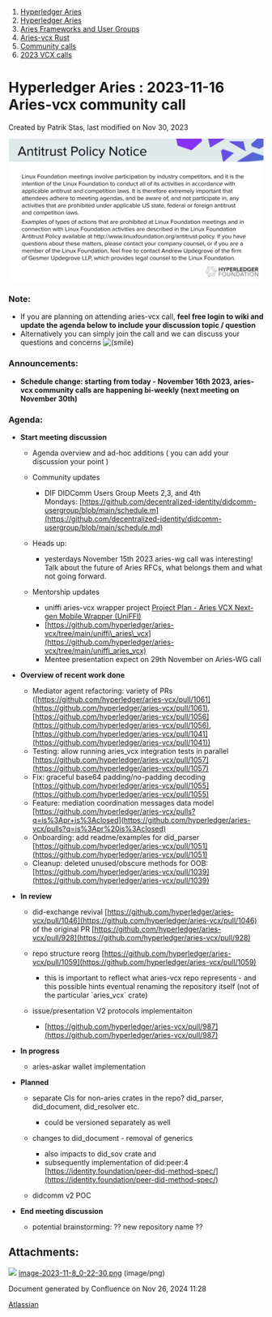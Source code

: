 1. [Hyperledger Aries](index.html)
2. [Hyperledger Aries](Hyperledger-Aries_18481154.html)
3. [Aries Frameworks and User Groups](Aries-Frameworks-and-User-Groups_18481290.html)
4. [Aries-vcx Rust](Aries-vcx-Rust_18499431.html)
5. [Community calls](Community-calls_18499459.html)
6. [2023 VCX calls](2023-VCX-calls_18517247.html)

# Hyperledger Aries : 2023-11-16 Aries-vcx community call

Created by Patrik Stas, last modified on Nov 30, 2023

![](attachments/18508787/18518881.png?height=250)

### **Note:**

- If you are planning on attending aries-vcx call, **feel free login to wiki and update the agenda below to include your discussion topic / question**
- Alternatively you can simply join the call and we can discuss your questions and concerns ![(smile)](images/icons/emoticons/smile.png)

### **Announcements:**

- **Schedule change: starting from today - November 16th 2023, aries-vcx community calls are happening bi-weekly (next meeting on November 30th)**

### **Agenda:**

- **Start meeting discussion**
  
  - Agenda overview and ad-hoc additions ( you can add your discussion your point )
  - Community updates
    
    - DIF DIDComm Users Group Meets 2,3, and 4th Mondays: [https://github.com/decentralized-identity/didcomm-usergroup/blob/main/schedule.m](https://github.com/decentralized-identity/didcomm-usergroup/blob/main/schedule.md)
  - Heads up: 
    
    - yesterdays November 15th 2023 aries-wg call was interesting! Talk about the future of Aries RFCs, what belongs them and what not going forward.
  - Mentorship updates
    
    - uniffi aries-vcx wrapper project [Project Plan - Aries VCX Next-gen Mobile Wrapper (UniFFI)](https://lf-hyperledger.atlassian.net/wiki/pages/viewpage.action?pageId=21960060)
    - [https://github.com/hyperledger/aries-vcx/tree/main/uniffi\_aries\_vcx](https://github.com/hyperledger/aries-vcx/tree/main/uniffi_aries_vcx)
    - Mentee presentation expect on 29th November on Aries-WG call
- **Overview of recent work done**
  
  - Mediator agent refactoring: variety of PRs ([https://github.com/hyperledger/aries-vcx/pull/1061](https://github.com/hyperledger/aries-vcx/pull/1061), [https://github.com/hyperledger/aries-vcx/pull/1056](https://github.com/hyperledger/aries-vcx/pull/1056), [https://github.com/hyperledger/aries-vcx/pull/1041](https://github.com/hyperledger/aries-vcx/pull/1041))
  - Testing: allow running aries\_vcx integration tests in parallel [https://github.com/hyperledger/aries-vcx/pull/1057](https://github.com/hyperledger/aries-vcx/pull/1057)
  - Fix: graceful base64 padding/no-padding decoding [https://github.com/hyperledger/aries-vcx/pull/1055](https://github.com/hyperledger/aries-vcx/pull/1055)
  - Feature: mediation coordination messages data model [https://github.com/hyperledger/aries-vcx/pulls?q=is%3Apr+is%3Aclosed](https://github.com/hyperledger/aries-vcx/pulls?q=is%3Apr%20is%3Aclosed)
  - Onboarding: add readme/examples for did\_parser [https://github.com/hyperledger/aries-vcx/pull/1051](https://github.com/hyperledger/aries-vcx/pull/1051)
  - Cleanup: deleted unused/obscure methods for OOB: [https://github.com/hyperledger/aries-vcx/pull/1039](https://github.com/hyperledger/aries-vcx/pull/1039)
- **In review**
  
  - did-exchange revival [https://github.com/hyperledger/aries-vcx/pull/1046](https://github.com/hyperledger/aries-vcx/pull/1046) of the original PR [https://github.com/hyperledger/aries-vcx/pull/928](https://github.com/hyperledger/aries-vcx/pull/928)
  - repo structure reorg [https://github.com/hyperledger/aries-vcx/pull/1059](https://github.com/hyperledger/aries-vcx/pull/1059)
    
    - this is important to reflect what aries-vcx repo represents - and this possible hints eventual renaming the repository itself (not of the particular \`aries\_vcx\` crate)
  - issue/presentation V2 protocols implementaiton
    
    - [https://github.com/hyperledger/aries-vcx/pull/987](https://github.com/hyperledger/aries-vcx/pull/987)
- **In progress**
  
  - aries-askar wallet implementation
- **Planned**
  
  - separate CIs for non-aries crates in the repo? did\_parser, did\_document, did\_resolver etc.
    
    - could be versioned separately as well
  - changes to did\_document - removal of generics
    
    - also impacts to did\_sov crate and
    - subsequently implementation of did:peer:4 [https://identity.foundation/peer-did-method-spec/](https://identity.foundation/peer-did-method-spec/)
  - didcomm v2 POC

<!--THE END-->

- **End meeting discussion**
  
  - potential brainstorming: ?? new repository name ??

## Attachments:

![](images/icons/bullet_blue.gif) [image-2023-11-8\_0-22-30.png](attachments/18508787/18518881.png) (image/png)

Document generated by Confluence on Nov 26, 2024 11:28

[Atlassian](http://www.atlassian.com/)
